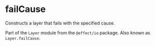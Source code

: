 # failCause

Constructs a layer that fails with the specified cause.

Part of the `Layer` module from the `@effect/io` package. Also known as `Layer.failCause`.
